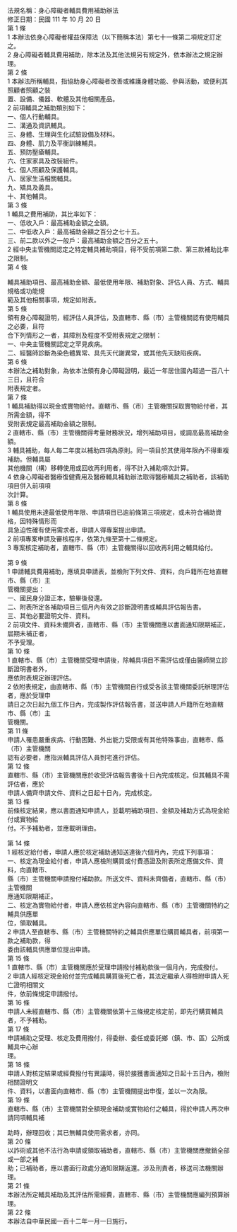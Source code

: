 法規名稱：身心障礙者輔具費用補助辦法  
修正日期：民國 111 年 10 月 20 日  
第 1 條  
1 本辦法依身心障礙者權益保障法（以下簡稱本法）第七十一條第二項規定訂定之。  
2 身心障礙者輔具費用補助，除本法及其他法規另有規定外，依本辦法之規定辦理。  
第 2 條  
1 本辦法所稱輔具，指協助身心障礙者改善或維護身體功能、參與活動，或便利其照顧者照顧之裝  
置、設備、儀器、軟體及其他相關產品。  
2 前項輔具之補助類別如下：  
一、個人行動輔具。  
二、溝通及資訊輔具。  
三、身體、生理與生化試驗設備及材料。  
四、身體、肌力及平衡訓練輔具。  
五、預防壓瘡輔具。  
六、住家家具及改裝組件。  
七、個人照顧及保護輔具。  
八、居家生活相關輔具。  
九、矯具及義具。  
十、其他輔具。  
第 3 條  
1 輔具之費用補助，其比率如下：  
一、低收入戶：最高補助金額之全額。  
二、中低收入戶：最高補助金額之百分之七十五。  
三、前二款以外之一般戶：最高補助金額之百分之五十。  
2 經中央主管機關認定之特定輔具補助項目，得不受前項第二款、第三款補助比率之限制。  
第 4 條  


輔具補助項目、最高補助金額、最低使用年限、補助對象、評估人員、方式、輔具規格或功能規  
範及其他相關事項，規定如附表。  
第 5 條  
領有身心障礙證明，經評估人員評估，及直轄市、縣（市）主管機關認有使用輔具之必要，且符  
合下列情形之一者，其障別及程度不受附表規定之限制：  
一、中央主管機關認定之罕見疾病。  
二、經醫師診斷為染色體異常、具先天代謝異常，或其他先天缺陷疾病。  
第 6 條  
本辦法之補助對象，為依本法領有身心障礙證明，最近一年居住國內超過一百八十三日，且符合  
附表規定者。  
第 7 條  
1 輔具補助得以現金或實物給付。直轄市、縣（市）主管機關採取實物給付者，其所需金額，得不  
受附表規定最高補助金額之限制。  
2 直轄市、縣（市）主管機關得考量財務狀況，增列補助項目，或調高最高補助金額。  
3 輔具補助，每人每二年度以補助四項為原則。同一項目於其使用年限內不得重複補助。但輔具屬  
其他機關（構）移轉使用或回收再利用者，得不計入補助項次計算。  
4 依身心障礙者醫療復健費用及醫療輔具補助辦法取得醫療輔具之補助者，該補助項目併入前項項  
次計算。  
第 8 條  
1 輔具使用未達最低使用年限、申請項目已逾前條第三項規定，或未符合補助資格，因特殊情形而  
具急迫性確有使用需求者，申請人得專案提出申請。  
2 前項專案申請及審核程序，依第九條至第十二條規定。  
3 專案核定補助者，直轄市、縣（市）主管機關得以回收再利用之輔具給付。  


第 9 條  
1 申請輔具費用補助，應填具申請表，並檢附下列文件、資料，向戶籍所在地直轄市、縣（市）主  
管機關提出：  
一、國民身分證正本，驗畢後發還。  
二、附表所定各補助項目三個月內有效之診斷證明書或輔具評估報告書。  
三、其他必要證明文件、資料。  
2 前項文件、資料未備齊者，直轄市、縣（市）主管機關應以書面通知限期補正，屆期未補正者，  
不予受理。  
第 10 條  
1 直轄市、縣（市）主管機關受理申請後，除輔具項目不需評估或僅由醫師開立診斷證明書者外，  
應依附表規定辦理評估。  
2 依附表規定，由直轄市、縣（市）主管機關自行或受各該主管機關委託辦理評估者，應於受理申  
請日之次日起九個工作日內，完成製作評估報告書，並送申請人戶籍所在地直轄市、縣（市）主  
管機關。  
第 11 條  
申請人罹患嚴重疾病、行動困難、外出能力受限或有其他特殊事由，直轄市、縣（市）主管機關  
認有必要者，應指派輔具評估人員到宅進行評估。  
第 12 條  
直轄市、縣（市）主管機關應於收受評估報告書後十日內完成核定。但其輔具不需評估者，應於  
申請人備齊申請文件、資料之日起十日內，完成核定。  
第 13 條  
前條核定結果，應以書面通知申請人，並載明補助項目、金額及補助方式為現金給付或實物給  
付。不予補助者，並應載明理由。  


第 14 條  
1 經核定給付者，申請人應於核定補助通知送達後六個月內，完成下列事項：  
一、核定為現金給付者，申請人應檢附購買或付費憑證及附表所定應備文件、資料，向直轄市、  
縣（市）主管機關申請撥付補助款。所送文件、資料未齊備者，直轄市、縣（市）主管機關  
應通知限期補正。  
二、核定為實物給付者，申請人應依核定內容向直轄市、縣（市）主管機關特約之輔具供應單  
位，領取輔具。  
2 申請人至直轄市、縣（市）主管機關特約之輔具供應單位購買輔具者，前項第一款之補助款，得  
委由該輔具供應單位提出申請。  
第 15 條  
1 直轄市、縣（市）主管機關應於受理申請撥付補助款後一個月內，完成撥付。  
2 申請人經核定現金給付並完成輔具購買後死亡者，其法定繼承人得檢附申請人死亡證明相關文  
件，依前條規定申請撥付。  
第 16 條  
申請人未經直轄市、縣（市）主管機關依第十三條規定核定前，即先行購買輔具者，不予補助。  
第 17 條  
申請補助之受理、核定及費用撥付，得委辦、委任或委託鄉（鎮、市、區）公所或輔具中心辦  
理。  
第 18 條  
申請人對核定結果或經費撥付有異議時，得於接獲書面通知之日起十五日內，檢附相關證明文  
件、資料，以書面向直轄市、縣（市）主管機關提出申復，並以一次為限。  
第 19 條  
直轄市、縣（市）主管機關對全額現金補助或實物給付之輔具，得於申請人再次申請同項輔具補  


助時，辦理回收；其已無輔具使用需求者，亦同。  
第 20 條  
以詐術或其他不法行為申請或領取補助者，直轄市、縣（市）主管機關應撤銷全部或一部之補  
助；已補助者，應以書面行政處分通知限期返還。涉及刑責者，移送司法機關辦理。  
第 21 條  
本辦法所定輔具補助及其評估所需經費，直轄市、縣（市）主管機關應編列預算辦理。  
第 22 條  
本辦法自中華民國一百十二年一月一日施行。  


